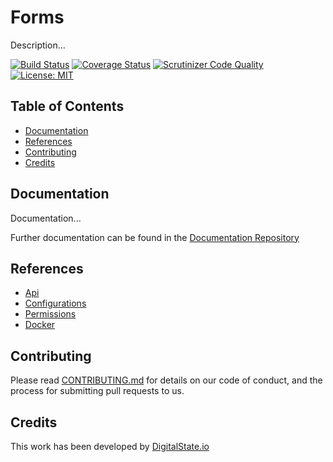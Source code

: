 # Forms

Description...

[![Build Status](https://travis-ci.org/DigitalState/Forms.svg?branch=develop)](https://travis-ci.org/DigitalState/Forms)
[![Coverage Status](https://coveralls.io/repos/github/DigitalState/Forms/badge.svg?branch=develop)](https://coveralls.io/github/DigitalState/Forms?branch=develop)
[![Scrutinizer Code Quality](https://scrutinizer-ci.com/g/DigitalState/Forms/badges/quality-score.png?b=develop)](https://scrutinizer-ci.com/g/DigitalState/Forms/?branch=develop)
[![License: MIT](https://img.shields.io/badge/License-MIT-blue.svg)](LICENSE)

## Table of Contents

- [Documentation](#documentation)
- [References](#references)
- [Contributing](#contributing)
- [Credits](#credits)

## Documentation

Documentation...

Further documentation can be found in the [Documentation Repository](https://github.com/DigitalState/Documentation)

## References

- [Api](references/api.md)
- [Configurations](references/configurations.md)
- [Permissions](references/permissions.md)
- [Docker](references/docker.md)

## Contributing

Please read [CONTRIBUTING.md](CONTRIBUTING.md) for details on our code of conduct, and the process for submitting pull requests to us.

## Credits

This work has been developed by [DigitalState.io](http://digitalstate.io)
